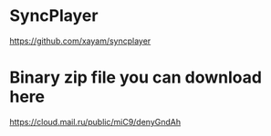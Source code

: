# SyncPlayer
https://github.com/xayam/syncplayer

# Binary zip file you can download here
https://cloud.mail.ru/public/miC9/denyGndAh
